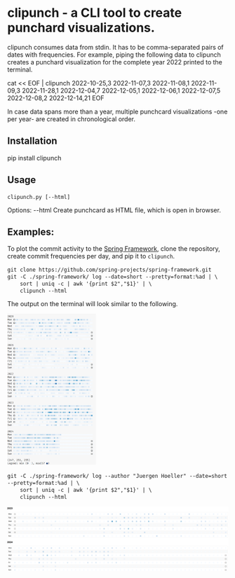 # clipunch - a CLI tool to create punchard visualizations.

clipunch consumes data from stdin. It has to be comma-separated pairs of dates
with frequencies. For example, piping the following data to clipunch creates a
punchard visualization for the complete year 2022 printed to the terminal.

cat << EOF | clipunch
2022-10-25,3
2022-11-07,3
2022-11-08,1
2022-11-09,3
2022-11-28,1
2022-12-04,7
2022-12-05,1
2022-12-06,1
2022-12-07,5
2022-12-08,2
2022-12-14,21
EOF


In case data spans more than a year, multiple punchcard visualizations -one per
year- are created in chronological order.


## Installation

pip install clipunch


## Usage

```
clipunch.py [--html]
```

Options:
  --html    Create punchcard as HTML file, which is open in browser.


## Examples:

To plot the commit activity to the
[Spring Framework](https://spring.io/projects/spring-framework), clone the
repository, create commit frequencies per day, and pip it to `clipunch`.

```
git clone https://github.com/spring-projects/spring-framework.git
git -C ./spring-framework/ log --date=short --pretty=format:%ad | \
    sort | uniq -c | awk '{print $2","$1}' | \
    clipunch --html
```

The output on the terminal will look similar to the following.

<img src="doc/spring-framework.png" width="40%"/>


```
git -C ./spring-framework/ log --author "Juergen Hoeller" --date=short --pretty=format:%ad | \
    sort | uniq -c | awk '{print $2","$1}' | \
    clipunch --html
```

[![](doc/spring-framework-html.png)](./doc/spring-framework.html)

